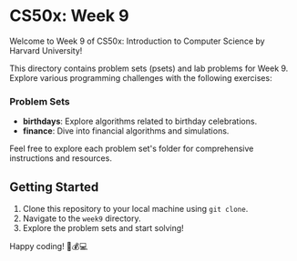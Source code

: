# CS50x: Week 9

Welcome to Week 9 of CS50x: Introduction to Computer Science by Harvard University!

This directory contains problem sets (psets) and lab problems for Week 9. Explore various programming challenges with the following exercises:

### Problem Sets
- **birthdays**: Explore algorithms related to birthday celebrations.
- **finance**: Dive into financial algorithms and simulations.

Feel free to explore each problem set's folder for comprehensive instructions and resources.

## Getting Started
1. Clone this repository to your local machine using `git clone`.
2. Navigate to the `week9` directory.
3. Explore the problem sets and start solving!

Happy coding! 🎉💰💻
